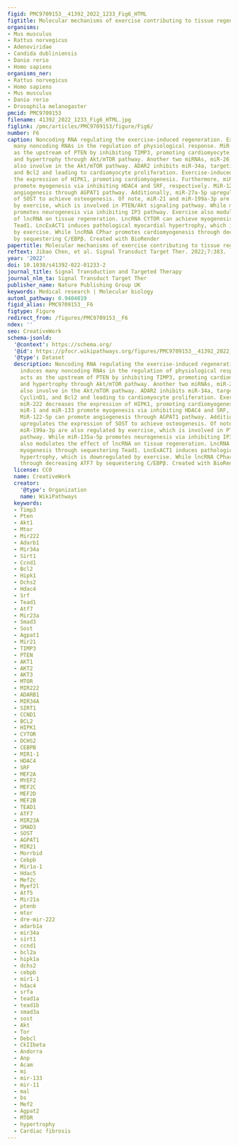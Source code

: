 ```yaml
---
figid: PMC9709153__41392_2022_1233_Fig6_HTML
figtitle: Molecular mechanisms of exercise contributing to tissue regeneration
organisms:
- Mus musculus
- Rattus norvegicus
- Adenoviridae
- Candida dubliniensis
- Danio rerio
- Homo sapiens
organisms_ner:
- Rattus norvegicus
- Homo sapiens
- Mus musculus
- Danio rerio
- Drosophila melanogaster
pmcid: PMC9709153
filename: 41392_2022_1233_Fig6_HTML.jpg
figlink: /pmc/articles/PMC9709153/figure/Fig6/
number: F6
caption: Noncoding RNA regulating the exercise-induced regeneration. Exercise induces
  many noncoding RNAs in the regulation of physiological response. MiR-17-3p acts
  as the upstream of PTEN by inhibiting TIMP3, promoting cardiomyocyte proliferation
  and hypertrophy through Akt/mTOR pathway. Another two miRNAs, miR-26, and miR-16,
  also involve in the Akt/mTOR pathway. ADAR2 inhibits miR-34a, targeting SIRT1, CyclinD1,
  and Bcl2 and leading to cardiomyocyte proliferation. Exercise-induced miR-222 decreases
  the expression of HIPK1, promoting cardiomyogenesis. Furthermore, miR-1 and miR-133
  promote myogenesis via inhibiting HDAC4 and SRF, respectively. MiR-122-5p can promote
  angiogenesis through AGPAT1 pathway. Additionally, miR-27a-5p upregulates the expression
  of SOST to achieve osteogenesis. Of note, miR-21 and miR-199a-3p are also regulated
  by exercise, which is involved in PTEN/Akt signaling pathway. While miR-135a-5p
  promotes neurogenesis via inhibiting IP3 pathway. Exercise also modulates the effect
  of lncRNA on tissue regeneration. LncRNA CYTOR can achieve myogenesis through sequestering
  Tead1. LncExACT1 induces pathological myocardial hypertrophy, which is downregulated
  by exercise. While lncRNA CPhar promotes cardiomyogenesis through decreasing ATF7
  by sequestering C/EBPβ. Created with BioRender
papertitle: Molecular mechanisms of exercise contributing to tissue regeneration.
reftext: Jibao Chen, et al. Signal Transduct Target Ther. 2022;7:383.
year: '2022'
doi: 10.1038/s41392-022-01233-2
journal_title: Signal Transduction and Targeted Therapy
journal_nlm_ta: Signal Transduct Target Ther
publisher_name: Nature Publishing Group UK
keywords: Medical research | Molecular biology
automl_pathway: 0.9404019
figid_alias: PMC9709153__F6
figtype: Figure
redirect_from: /figures/PMC9709153__F6
ndex: ''
seo: CreativeWork
schema-jsonld:
  '@context': https://schema.org/
  '@id': https://pfocr.wikipathways.org/figures/PMC9709153__41392_2022_1233_Fig6_HTML.html
  '@type': Dataset
  description: Noncoding RNA regulating the exercise-induced regeneration. Exercise
    induces many noncoding RNAs in the regulation of physiological response. MiR-17-3p
    acts as the upstream of PTEN by inhibiting TIMP3, promoting cardiomyocyte proliferation
    and hypertrophy through Akt/mTOR pathway. Another two miRNAs, miR-26, and miR-16,
    also involve in the Akt/mTOR pathway. ADAR2 inhibits miR-34a, targeting SIRT1,
    CyclinD1, and Bcl2 and leading to cardiomyocyte proliferation. Exercise-induced
    miR-222 decreases the expression of HIPK1, promoting cardiomyogenesis. Furthermore,
    miR-1 and miR-133 promote myogenesis via inhibiting HDAC4 and SRF, respectively.
    MiR-122-5p can promote angiogenesis through AGPAT1 pathway. Additionally, miR-27a-5p
    upregulates the expression of SOST to achieve osteogenesis. Of note, miR-21 and
    miR-199a-3p are also regulated by exercise, which is involved in PTEN/Akt signaling
    pathway. While miR-135a-5p promotes neurogenesis via inhibiting IP3 pathway. Exercise
    also modulates the effect of lncRNA on tissue regeneration. LncRNA CYTOR can achieve
    myogenesis through sequestering Tead1. LncExACT1 induces pathological myocardial
    hypertrophy, which is downregulated by exercise. While lncRNA CPhar promotes cardiomyogenesis
    through decreasing ATF7 by sequestering C/EBPβ. Created with BioRender
  license: CC0
  name: CreativeWork
  creator:
    '@type': Organization
    name: WikiPathways
  keywords:
  - Timp3
  - Pten
  - Akt1
  - Mtor
  - Mir222
  - Adarb1
  - Mir34a
  - Sirt1
  - Ccnd1
  - Bcl2
  - Hipk1
  - Dchs2
  - Hdac4
  - Srf
  - Tead1
  - Atf7
  - Mir23a
  - Smad3
  - Sost
  - Agpat1
  - Mir21
  - TIMP3
  - PTEN
  - AKT1
  - AKT2
  - AKT3
  - MTOR
  - MIR222
  - ADARB1
  - MIR34A
  - SIRT1
  - CCND1
  - BCL2
  - HIPK1
  - CYTOR
  - DCHS2
  - CEBPB
  - MIR1-1
  - HDAC4
  - SRF
  - MEF2A
  - MYEF2
  - MEF2C
  - MEF2D
  - MEF2B
  - TEAD1
  - ATF7
  - MIR23A
  - SMAD3
  - SOST
  - AGPAT1
  - MIR21
  - Morrbid
  - Cebpb
  - Mir1a-1
  - Hdac5
  - Mef2c
  - Myef2l
  - Atf5
  - Mir21a
  - ptenb
  - mtor
  - dre-mir-222
  - adarb1a
  - mir34a
  - sirt1
  - ccnd1
  - bcl2a
  - hipk1a
  - dchs2
  - cebpb
  - mir1-1
  - hdac4
  - srfa
  - tead1a
  - tead1b
  - smad3a
  - sost
  - Akt
  - Tor
  - Debcl
  - CkIIbeta
  - Andorra
  - Anp
  - Acam
  - mi
  - mir-133
  - mir-11
  - mal
  - bs
  - Mef2
  - Agpat2
  - MTOR
  - hypertrophy
  - Cardiac fibrosis
---
```

